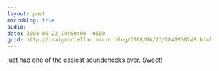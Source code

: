 ```yaml
---
layout: post
microblog: true
audio: 
date: 2008-06-22 19:00:00 -0500
guid: http://craigmcclellan.micro.blog/2008/06/23/t841950248.html
---
```

just had one of the easiest soundchecks ever. Sweet!

